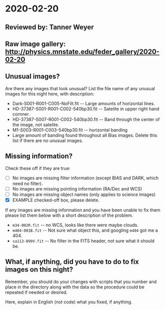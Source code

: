 # 2020-02-20

## Reviewed by:   Tanner Weyer

## Raw image gallery: http://physics.mnstate.edu/feder_gallery/2020-02-20

## Unusual images?

Are there any images that look unusual? List the file name of any unusual images for this night here, with description:

+ Dark-S001-R001-C005-NoFilt.fit -- Large amounts of horizontal  lines. 
+ HD-37387-S001-R001-C002-540bp30.fit -- Satelite in upper right hand cornner. 
+ HD-37387-S007-R001-C002-540bp30.fit -- Band through the center of the image, not  satelite.
+ M1-S003-R001-C003-540bp30.fit -- horizontal banding
+ Large amount of banding found throughout all Bias images.
Delete this list if there are no unusual images.

## Missing information?

Check these off if they are true:

- [ ] No images are missing filter information (except BIAS and DARK, which need no filter).
- [ ] No images are missing pointing information (RA/Dec and WCS)
- [ ] No images are missing object names (only applies to science images)
- [x] EXAMPLE checked-off box, please delete.

If any images are missing information and you have been unable to fix them please list
them below with a short description of the problem.

+ `m34-002R.fit` -- no WCS, looks like there were maybe clouds.
+ `m404-001B.fit` -- Not sure what object this, and googling `m404` got me a 404.
+ `sa113-099V.fit` -- No filter in the FITS header, not sure what it should be.

## What, if anything, did you have to do to fix images on this night?

Remember, you should do your changes with scripts that you number and place in the
directory along with the data so the procedure could be repeated if needed or
desired.

Here, explain in English (not code) what you fixed, if anything.
